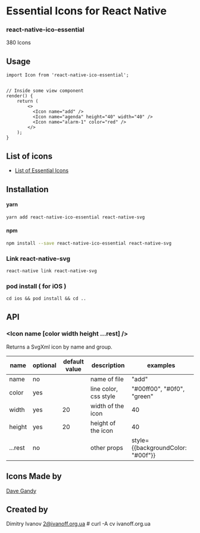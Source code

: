 # Essential Icons for React Native

### react-native-ico-essential

380 Icons

## Usage

```
import Icon from 'react-native-ico-essential';


// Inside some view component
render() {
    return (
        <>
          <Icon name="add" />
          <Icon name="agenda" height="40" width="40" />
          <Icon name="alarm-1" color="red" />
        </>
    );
}

```

## List of icons

- [List of Essential Icons](http://ico.simpleness.org/pack/essential)

## Installation

#### yarn

```bash
yarn add react-native-ico-essential react-native-svg
```

#### npm

```bash
npm install --save react-native-ico-essential react-native-svg
```

### Link react-native-svg

```bash
react-native link react-native-svg
```

### pod install ( for iOS )

```
cd ios && pod install && cd ..
```

## API

### <Icon name [color width height ...rest] />

Returns a SvgXml icon by name and group.

 name | optional | default value | description | examples
------|----------|---------------|-------------|---------
name | no |  | name of file | "add"
color | yes | | line color, css style | "#00ff00", "#0f0", "green"
width | yes | 20 | width of the icon | 40
height | yes | 20 | height of the icon | 40
...rest | no | | other props | style={{backgroundColor: "#00f"}}

## Icons Made by

[Dave Gandy](https://www.flaticon.com/authors/dave-gandy)

## Created by

Dimitry Ivanov <2@ivanoff.org.ua> # curl -A cv ivanoff.org.ua
